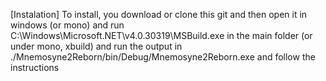 [Instalation]
	To install, you download or clone this git and then open it in windows (or mono) and run C:\Windows\Microsoft.NET\v4.0.30319\MSBuild.exe in the main folder (or under mono, xbuild) and run the output in ./Mnemosyne2Reborn/bin/Debug/Mnemosyne2Reborn.exe and follow the instructions